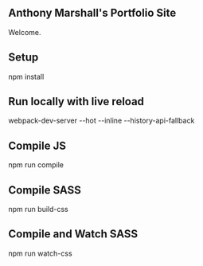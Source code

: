 Anthony Marshall's Portfolio Site
---
 
Welcome.

Setup
---

npm install


Run locally with live reload 
---
webpack-dev-server --hot --inline --history-api-fallback


Compile JS
---

npm run compile


Compile SASS
---
npm run build-css


Compile and Watch SASS
---
npm run watch-css
